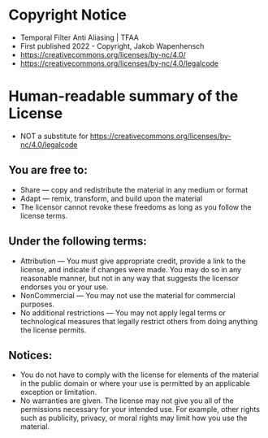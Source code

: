 
# Copyright Notice
 - Temporal Filter Anti Aliasing | TFAA
 - First published 2022 - Copyright, Jakob Wapenhensch
 - https://creativecommons.org/licenses/by-nc/4.0/
 - https://creativecommons.org/licenses/by-nc/4.0/legalcode
 
# Human-readable summary of the License
- NOT a substitute for https://creativecommons.org/licenses/by-nc/4.0/legalcode

## You are free to:
- Share — copy and redistribute the material in any medium or format
- Adapt — remix, transform, and build upon the material
- The licensor cannot revoke these freedoms as long as you follow the license terms.

## Under the following terms:
- Attribution — You must give appropriate credit, provide a link to the license, and indicate if changes were made. You may do so in any reasonable manner, but not in any way that suggests the licensor endorses you or your use.
- NonCommercial — You may not use the material for commercial purposes.
- No additional restrictions — You may not apply legal terms or technological measures that legally restrict others from doing anything the license permits.

## Notices:
- You do not have to comply with the license for elements of the material in the public domain or where your use is permitted by an applicable exception or limitation.
- No warranties are given. The license may not give you all of the permissions necessary for your intended use. For example, other rights such as publicity, privacy, or moral rights may limit how you use the material.

